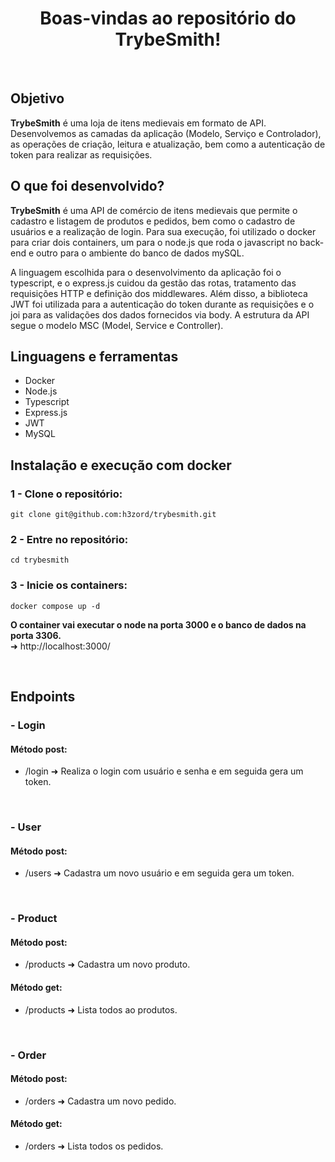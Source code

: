 <h1 align="center">Boas-vindas ao repositório do TrybeSmith!</h1>

<br/>

## Objetivo

<strong>TrybeSmith</strong> é uma loja de itens medievais em formato de API. Desenvolvemos as camadas da aplicação (Modelo, Serviço e Controlador), as operações de criação, leitura e atualização, bem como a autenticação de token para realizar as requisições.

## O que foi desenvolvido?

<strong>TrybeSmith</strong> é uma API de comércio de itens medievais que permite o cadastro e listagem de produtos e pedidos, bem como o cadastro de usuários e a realização de login. Para sua execução, foi utilizado o docker para criar dois containers, um para o node.js que roda o javascript no back-end e outro para o ambiente do banco de dados mySQL.

A linguagem escolhida para o desenvolvimento da aplicação foi o typescript, e o express.js cuidou da gestão das rotas, tratamento das requisições HTTP e definição dos middlewares. Além disso, a biblioteca JWT foi utilizada para a autenticação do token durante as requisições e o joi para as validações dos dados fornecidos via body. A estrutura da API segue o modelo MSC (Model, Service e Controller).

## Linguagens e ferramentas
- Docker
- Node.js
- Typescript
- Express.js
- JWT
- MySQL

## Instalação e execução com docker

### 1 - Clone o repositório:
```
git clone git@github.com:h3zord/trybesmith.git
```

### 2 - Entre no repositório:
```
cd trybesmith
```

### 3 - Inicie os containers:
```
docker compose up -d
```

<strong>O container vai executar o node na porta 3000 e o banco de dados na porta 3306.</strong>
<br/>
➜ http://localhost:3000/

<br/>

## Endpoints

### - Login
#### Método post:
- /login ➜ Realiza o login com usuário e senha e em seguida gera um token.

<br/>

### - User
#### Método post:
- /users ➜ Cadastra um novo usuário e em seguida gera um token.

<br/>

### - Product
#### Método post:
- /products ➜ Cadastra um novo produto.

#### Método get:
- /products ➜ Lista todos ao produtos.

<br/>

### - Order
#### Método post:
- /orders ➜ Cadastra um novo pedido.

#### Método get:
- /orders ➜ Lista todos os pedidos.


